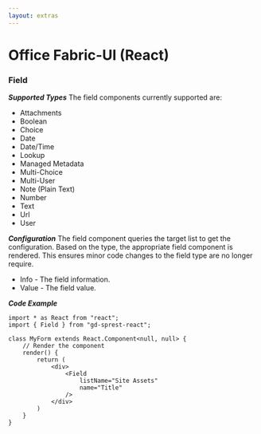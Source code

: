 ```yaml
---
layout: extras
---
```

# Office Fabric-UI (React)

### Field

**_Supported Types_**
The field components currently supported are:
* Attachments
* Boolean
* Choice
* Date
* Date/Time
* Lookup
* Managed Metadata
* Multi-Choice
* Multi-User
* Note (Plain Text)
* Number
* Text
* Url
* User

**_Configuration_**
The field component queries the target list to get the configuration. Based on the type, the appropriate field component is rendered. This ensures minor code changes to the field type are no longer require.
* Info - The field information.
* Value - The field value.

**_Code Example_**

```tsx
import * as React from "react";
import { Field } from "gd-sprest-react";

class MyForm extends React.Component<null, null> {
    // Render the component
    render() {
        return (
            <div>
                <Field
                    listName="Site Assets"
                    name="Title"
                />
            </div>
        )
    }
}
```